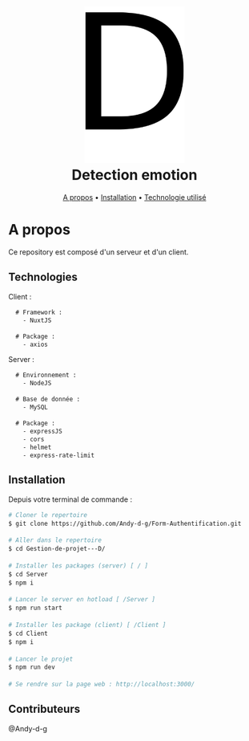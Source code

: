 <div align="center">
  <h1>
    <br>
    <a href=""><img src="D.png" alt="Favicon" width="200"></a>
    <br>
      Detection emotion 
    <br>
  </h1>
</div>

<div align="center">
  <a href="#a-propos">A propos</a> •
  <a href="#installation">Installation</a> •
  <a href="#technologies">Technologie utilisé</a> 
</div>

# A propos

Ce repository est composé d'un serveur et d'un client.

## Technologies

Client : 
```
  # Framework : 
    - NuxtJS

  # Package :
    - axios
```

Server :
```
  # Environnement : 
    - NodeJS
  
  # Base de donnée : 
    - MySQL
  
  # Package : 
    - expressJS
    - cors
    - helmet
    - express-rate-limit
```
## Installation

Depuis votre terminal de commande : 

```bash
# Cloner le repertoire
$ git clone https://github.com/Andy-d-g/Form-Authentification.git

# Aller dans le repertoire
$ cd Gestion-de-projet---D/

# Installer les packages (server) [ / ]
$ cd Server
$ npm i

# Lancer le server en hotload [ /Server ]
$ npm run start

# Installer les package (client) [ /Client ]
$ cd Client
$ npm i

# Lancer le projet
$ npm run dev

# Se rendre sur la page web : http://localhost:3000/

```
## Contributeurs

@Andy-d-g
